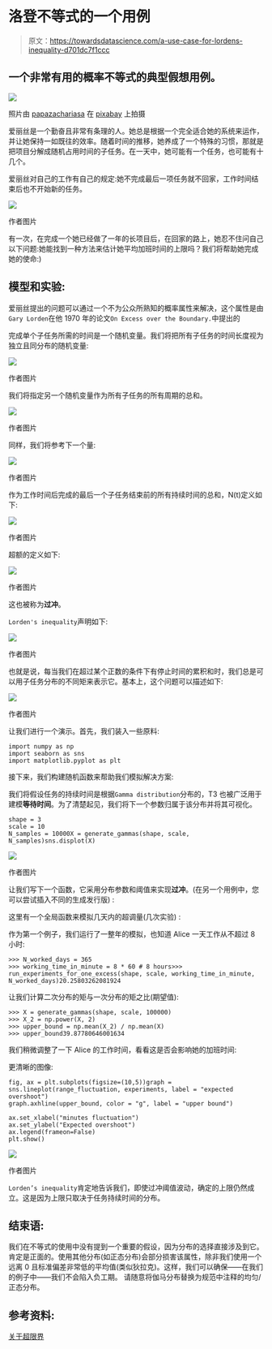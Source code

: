 # 洛登不等式的一个用例

> 原文：<https://towardsdatascience.com/a-use-case-for-lordens-inequality-d701dc7f1ccc>

## 一个非常有用的概率不等式的典型假想用例。

![](img/17a678000cd33abdbd7c2eec2fb2be0c.png)

照片由 [papazachariasa](https://pixabay.com/fr/users/papazachariasa-12696704/) 在 [pixabay](https://pixabay.com/fr/photos/d%c3%a9-pari-jeu-la-chance-cube-casino-5029548/) 上拍摄

爱丽丝是一个勤奋且非常有条理的人。她总是根据一个完全适合她的系统来运作，并让她保持一如既往的效率。随着时间的推移，她养成了一个特殊的习惯，那就是把项目分解成随机占用时间的子任务。在一天中，她可能有一个任务，也可能有十几个。

爱丽丝对自己的工作有自己的规定:她不完成最后一项任务就不回家，工作时间结束后也不开始新的任务。

![](img/6bbed305801d69dc9f7972ae48a75c38.png)

作者图片

有一次，在完成一个她已经做了一年的长项目后，在回家的路上，她忍不住问自己以下问题:她能找到一种方法来估计她平均加班时间的上限吗？我们将帮助她完成她的使命:)

## 模型和实验:

爱丽丝提出的问题可以通过一个不为公众所熟知的概率属性来解决，这个属性是由`Gary Lorden`在他 1970 年的论文`On Excess over the Boundary.`中提出的

完成单个子任务所需的时间是一个随机变量。我们将把所有子任务的时间长度视为独立且同分布的随机变量:

![](img/114c824b6eb447debf2002cee25055b8.png)

作者图片

我们将指定另一个随机变量作为所有子任务的所有周期的总和。

![](img/2f4de4c2831448b9b2c22888e3b4b382.png)

作者图片

同样，我们将参考下一个量:

![](img/377227033cda902d3acdfb3caba8aba3.png)

作者图片

作为工作时间后完成的最后一个子任务结束前的所有持续时间的总和，N(t)定义如下:

![](img/fa9e8a3fef504cc0d541665e8e01db8f.png)

作者图片

超额的定义如下:

![](img/d9fd4fd09c79f3727d0af65cee7524e5.png)

作者图片

这也被称为**过冲**。

`Lorden's inequality`声明如下:

![](img/1456f05a768a6738374572de5e4cb45d.png)

作者图片

也就是说，每当我们在超过某个正数的条件下有停止时间的累积和时，我们总是可以用子任务分布的不同矩来表示它。基本上，这个问题可以描述如下:

![](img/109129a2674a786f0a92eb4c2e8b9a0e.png)

作者图片

让我们进行一个演示。首先，我们装入一些原料:

```
import numpy as np
import seaborn as sns
import matplotlib.pyplot as plt
```

接下来，我们构建随机函数来帮助我们模拟解决方案:

我们将假设任务的持续时间是根据`Gamma distribution`分布的，T3 也被广泛用于建模**等待时间**。为了清楚起见，我们将下一个参数归属于该分布并将其可视化。

```
shape = 3
scale = 10
N_samples = 10000X = generate_gammas(shape, scale, N_samples)sns.displot(X)
```

![](img/0e3bf146659ca9a00cb156a831824b4f.png)

作者图片

让我们写下一个函数，它采用分布参数和阈值来实现**过冲**。(在另一个用例中，您可以尝试插入不同的生成发行版) :

这里有一个全局函数来模拟几天内的超调量(几次实验) :

作为第一个例子，我们运行了一整年的模拟，也知道 Alice 一天工作从不超过 8 小时:

```
>>> N_worked_days = 365
>>> working_time_in_minute = 8 * 60 # 8 hours>>> run_experiments_for_one_excess(shape, scale, working_time_in_minute, N_worked_days)20.25803262081924
```

让我们计算二次分布的矩与一次分布的矩之比(期望值):

```
>>> X = generate_gammas(shape, scale, 100000)
>>> X_2 = np.power(X, 2)
>>> upper_bound = np.mean(X_2) / np.mean(X)
>>> upper_bound39.87780646001634
```

我们稍微调整了一下 Alice 的工作时间，看看这是否会影响她的加班时间:

更清晰的图像:

```
fig, ax = plt.subplots(figsize=(10,5))graph = sns.lineplot(range_fluctuation, experiments, label = "expected overshoot")
graph.axhline(upper_bound, color = "g", label = "upper bound")

ax.set_xlabel("minutes fluctuation")
ax.set_ylabel("Expected overshoot")
ax.legend(frameon=False)
plt.show()
```

![](img/e10f139037847bc6125028ce49cf426e.png)

作者图片

`Lorden’s inequality`肯定地告诉我们，即使过冲阈值波动，确定的上限仍然成立。这是因为上限只取决于任务持续时间的分布。

## 结束语:

我们在不等式的使用中没有提到一个重要的假设，因为分布的选择直接涉及到它。肯定是正面的。使用其他分布(如正态分布)会部分损害该属性，除非我们使用一个远离 0 且标准偏差非常低的平均值(类似狄拉克)。这样，我们可以确保——在我们的例子中——我们不会陷入负工期。
请随意将伽马分布替换为规范中注释的均匀/正态分布。

## 参考资料:

[关于超限界](https://projecteuclid.org/journals/annals-of-mathematical-statistics/volume-41/issue-2/On-Excess-Over-the-Boundary/10.1214/aoms/1177697092.full)